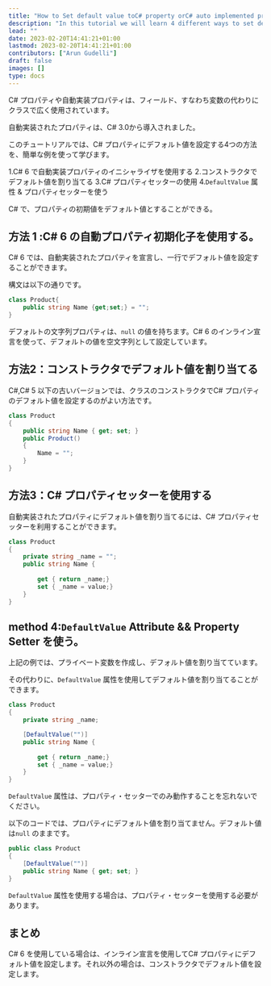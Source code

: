 ```yaml
---
title: "How to Set default value toC# property orC# auto implemented property"
description: "In this tutorial we will learn 4 different ways to set default value toC# properties using simple examples."
lead: ""
date: 2023-02-20T14:41:21+01:00
lastmod: 2023-02-20T14:41:21+01:00
contributors: ["Arun Gudelli"]
draft: false
images: []
type: docs
---
```


C# プロパティや自動実装プロパティは、フィールド、すなわち変数の代わりにクラスで広く使用されています。  

自動実装されたプロパティは、C# 3.0から導入されました。

このチュートリアルでは、C# プロパティにデフォルト値を設定する4つの方法を、簡単な例を使って学びます。

1.C# 6 で自動実装プロパティのイニシャライザを使用する
2.コンストラクタでデフォルト値を割り当てる
3.C# プロパティセッターの使用
4.`DefaultValue` 属性 &amp; プロパティセッターを使う

C# で、プロパティの初期値をデフォルト値とすることができる。

## 方法 1 :C# 6 の自動プロパティ初期化子を使用する。

C# 6 では、自動実装されたプロパティを宣言し、一行でデフォルト値を設定することができます。

構文は以下の通りです。

```csharp
class Product{
    public string Name {get;set;} = "";
}
```
デフォルトの文字列プロパティは、`null` の値を持ちます。C# 6 のインライン宣言を使って、デフォルトの値を空文字列として設定しています。 

## 方法2：コンストラクタでデフォルト値を割り当てる

C#,C# 5 以下の古いバージョンでは、クラスのコンストラクタでC# プロパティのデフォルト値を設定するのがよい方法です。

```csharp
class Product 
{
    public string Name { get; set; }
    public Product()
    {
        Name = "";
    }
}
```

## 方法3：C# プロパティセッターを使用する 

自動実装されたプロパティにデフォルト値を割り当てるには、C# プロパティセッターを利用することができます。

```csharp
class Product 
{
    private string _name = "";
    public string Name { 
        
        get { return _name;}
        set { _name = value;} 
    }
}
```

## method 4:`DefaultValue` Attribute &amp;&amp; Property Setter を使う。

上記の例では、プライベート変数を作成し、デフォルト値を割り当てています。 

その代わりに、`DefaultValue` 属性を使用してデフォルト値を割り当てることができます。

```csharp
class Product 
{
    private string _name;

    [DefaultValue("")]
    public string Name { 
        
        get { return _name;}
        set { _name = value;} 
    }
}
```

`DefaultValue` 属性は、プロパティ・セッターでのみ動作することを忘れないでください。 

以下のコードでは、プロパティにデフォルト値を割り当てません。デフォルト値は`null` のままです。

```csharp
public class Product
{
    [DefaultValue("")]
    public string Name { get; set; }
}
```
`DefaultValue` 属性を使用する場合は、プロパティ・セッターを使用する必要があります。


## まとめ

C# 6 を使用している場合は、インライン宣言を使用してC# プロパティにデフォルト値を設定します。それ以外の場合は、コンストラクタでデフォルト値を設定します。 








